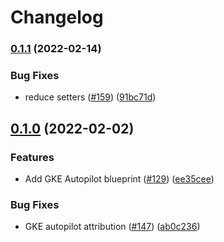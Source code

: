 # Changelog

### [0.1.1](https://github.com/GoogleCloudPlatform/blueprints/compare/gke-autopilot-blueprint-v0.1.0...gke-autopilot-blueprint-v0.1.1) (2022-02-14)


### Bug Fixes

* reduce setters ([#159](https://github.com/GoogleCloudPlatform/blueprints/issues/159)) ([91bc71d](https://github.com/GoogleCloudPlatform/blueprints/commit/91bc71dcc89801976f9049021a6e17628c0e00e9))

## [0.1.0](https://github.com/GoogleCloudPlatform/blueprints/compare/gke-autopilot-blueprint-v0.0.1...gke-autopilot-blueprint-v0.1.0) (2022-02-02)


### Features

* Add GKE Autopilot blueprint ([#129](https://github.com/GoogleCloudPlatform/blueprints/issues/129)) ([ee35cee](https://github.com/GoogleCloudPlatform/blueprints/commit/ee35cee0f524a5244e6be79bd332b3589d1db2bf))


### Bug Fixes

* GKE autopilot attribution ([#147](https://github.com/GoogleCloudPlatform/blueprints/issues/147)) ([ab0c236](https://github.com/GoogleCloudPlatform/blueprints/commit/ab0c236cf593c3c830fa5d9c052ad2e02dfb1462))
